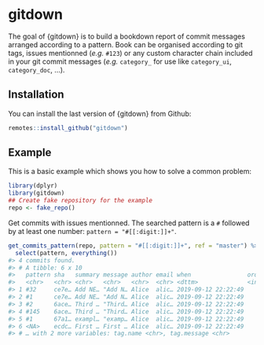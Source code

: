 
<!-- README.md is generated from README.Rmd. Please edit that file -->

# gitdown

<!-- badges: start -->

<!-- badges: end -->

The goal of {gitdown} is to build a bookdown report of commit messages
arranged according to a pattern. Book can be organised according to git
tags, issues mentionned (*e.g.* `#123`) or any custom character chain
included in your git commit messages (*e.g.* `category_` for use like
`category_ui`, `category_doc`, …).

## Installation

You can install the last version of {gitdown} from Github:

``` r
remotes::install_github("gitdown")
```

## Example

This is a basic example which shows you how to solve a common problem:

``` r
library(dplyr)
library(gitdown)
## Create fake repository for the example
repo <- fake_repo()
```

Get commits with issues mentionned. The searched pattern is a `#`
followed by at least one number: `pattern =
"#[[:digit:]]+"`.

``` r
get_commits_pattern(repo, pattern = "#[[:digit:]]+", ref = "master") %>% 
  select(pattern, everything())
#> 4 commits found.
#> # A tibble: 6 x 10
#>   pattern sha   summary message author email when                order
#>   <chr>   <chr> <chr>   <chr>   <chr>  <chr> <dttm>              <int>
#> 1 #32     ce7e… Add NE… "Add N… Alice  alic… 2019-09-12 22:22:49     4
#> 2 #1      ce7e… Add NE… "Add N… Alice  alic… 2019-09-12 22:22:49     4
#> 3 #2      6ace… Third … "Third… Alice  alic… 2019-09-12 22:22:49     3
#> 4 #145    6ace… Third … "Third… Alice  alic… 2019-09-12 22:22:49     3
#> 5 #1      67a1… exampl… "examp… Alice  alic… 2019-09-12 22:22:49     2
#> 6 <NA>    ecdc… First … First … Alice  alic… 2019-09-12 22:22:49     1
#> # … with 2 more variables: tag.name <chr>, tag.message <chr>
```
